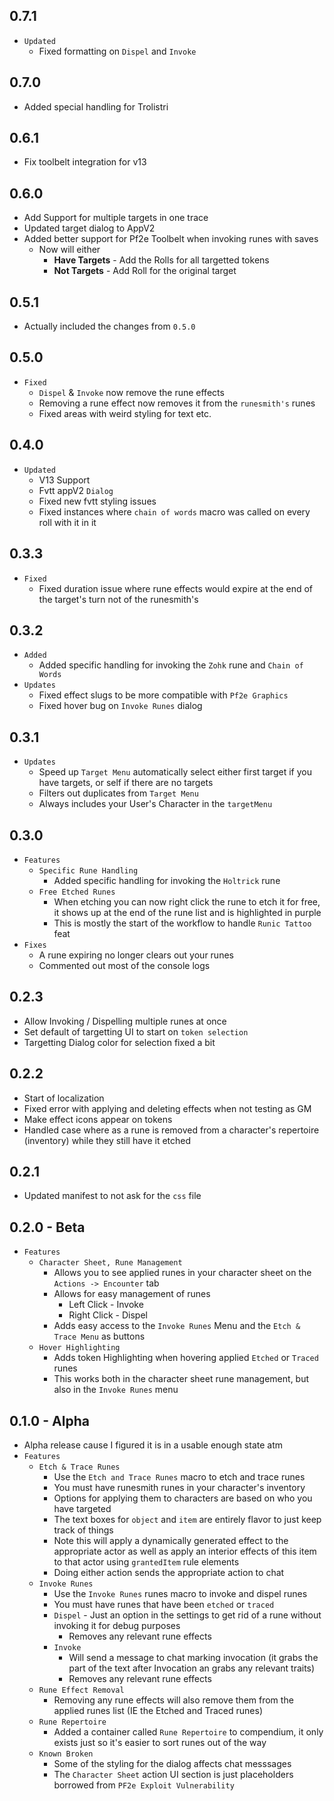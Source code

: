 ## 0.7.1

- `Updated`
  - Fixed formatting on `Dispel` and `Invoke`

## 0.7.0

- Added special handling for Trolistri

## 0.6.1

- Fix toolbelt integration for v13

## 0.6.0

- Add Support for multiple targets in one trace
- Updated target dialog to AppV2
- Added better support for Pf2e Toolbelt when invoking runes with saves
  - Now will either
    - **Have Targets** - Add the Rolls for all targetted tokens
    - **Not Targets** - Add Roll for the original target

## 0.5.1

- Actually included the changes from `0.5.0`

## 0.5.0

- `Fixed`
  - `Dispel` & `Invoke` now remove the rune effects
  - Removing a rune effect now removes it from the `runesmith's` runes
  - Fixed areas with weird styling for text etc.

## 0.4.0

- `Updated`
  - V13 Support
  - Fvtt appV2 `Dialog`
  - Fixed new fvtt styling issues
  - Fixed instances where `chain of words` macro was called on every roll with it in it

## 0.3.3

- `Fixed`
  - Fixed duration issue where rune effects would expire at the end of the target's turn not of the runesmith's

## 0.3.2

- `Added`
  - Added specific handling for invoking the `Zohk` rune and `Chain of Words`
- `Updates`
  - Fixed effect slugs to be more compatible with `Pf2e Graphics`
  - Fixed hover bug on `Invoke Runes` dialog

## 0.3.1

- `Updates`
  - Speed up `Target Menu` automatically select either first target if you have targets, or self if there are no targets
  - Filters out duplicates from `Target Menu`
  - Always includes your User's Character in the `targetMenu`

## 0.3.0

- `Features`
  - `Specific Rune Handling`
    - Added specific handling for invoking the `Holtrick` rune
  - `Free Etched Runes`
    - When etching you can now right click the rune to etch it for free, it shows up at the end of the rune list and is highlighted in purple
    - This is mostly the start of the workflow to handle `Runic Tattoo` feat
- `Fixes`
  - A rune expiring no longer clears out your runes
  - Commented out most of the console logs

## 0.2.3

- Allow Invoking / Dispelling multiple runes at once
- Set default of targetting UI to start on `token selection`
- Targetting Dialog color for selection fixed a bit

## 0.2.2

- Start of localization
- Fixed error with applying and deleting effects when not testing as GM
- Make effect icons appear on tokens
- Handled case where as a rune is removed from a character's repertoire (inventory) while they still have it etched

## 0.2.1

- Updated manifest to not ask for the `css` file

## 0.2.0 - Beta

- `Features`
  - `Character Sheet, Rune Management`
    - Allows you to see applied runes in your character sheet on the `Actions -> Encounter` tab
    - Allows for easy management of runes
      - Left Click - Invoke
      - Right Click - Dispel
    - Adds easy access to the `Invoke Runes` Menu and the `Etch & Trace Menu` as buttons
  - `Hover Highlighting`
    - Adds token Highlighting when hovering applied `Etched` or `Traced` runes
    - This works both in the character sheet rune management, but also in the `Invoke Runes` menu

## 0.1.0 - Alpha

- Alpha release cause I figured it is in a usable enough state atm
- `Features`
  - `Etch & Trace Runes`
    - Use the `Etch and Trace Runes` macro to etch and trace runes
    - You must have runesmith runes in your character's inventory
    - Options for applying them to characters are based on who you have targeted
    - The text boxes for `object` and `item` are entirely flavor to just keep track of things
    - Note this will apply a dynamically generated effect to the appropriate actor as well as apply an interior effects of this item to that actor using `grantedItem` rule elements
    - Doing either action sends the appropriate action to chat
  - `Invoke Runes`
    - Use the `Invoke Runes` runes macro to invoke and dispel runes
    - You must have runes that have been `etched` or `traced`
    - `Dispel` - Just an option in the settings to get rid of a rune without invoking it for debug purposes
      - Removes any relevant rune effects
    - `Invoke`
      - Will send a message to chat marking invocation (it grabs the part of the text after Invocation an grabs any relevant traits)
      - Removes any relevant rune effects
  - `Rune Effect Removal`
    - Removing any rune effects will also remove them from the applied runes list (IE the Etched and Traced runes)
  - `Rune Repertoire`
    - Added a container called `Rune Repertoire` to compendium, it only exists just so it's easier to sort runes out of the way
  - `Known Broken`
    - Some of the styling for the dialog affects chat messsages
    - The `Character Sheet` action UI section is just placeholders borrowed from `PF2e Exploit Vulnerability`

